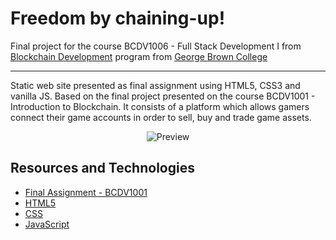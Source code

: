 # Freedom by chaining-up!

Final project for the course BCDV1006 - Full Stack Development I from [Blockchain Development](https://www.georgebrown.ca/programs/blockchain-development-program-t175/) program from [George Brown College](https://www.georgebrown.ca)

---

Static web site presented as final assignment using HTML5, CSS3 and vanilla JS. Based on the final project presented on the course BCDV1001 - Introduction to Blockchain. It consists of a platform which allows gamers connect their game accounts in order to sell, buy and trade game assets.

<div align="center">

<!-- ![Preview](https://drive.google.com/uc?export=view&id=1COyMhwCT0yFD5BNxtNr3ZJzTXHIDF34I) -->

<!-- ![Preview](https://raw.githubusercontent.com/LorranSutter/Freedom-by-chaining-up/master/site_preview.gif) -->

![Preview](../assets/site_preview.gif?raw=true)

</div>

## Resources and Technologies
- [Final Assignment - BCDV1001](https://drive.google.com/file/d/1CQZWTo7N4vliZXRFV4m0hd2VNEdJs6BG/view?usp=sharing)
- [HTML5](https://www.w3schools.com/html/html5_intro.asp)
- [CSS](https://www.w3schools.com/css/)
- [JavaScript](https://www.w3schools.com/js/)